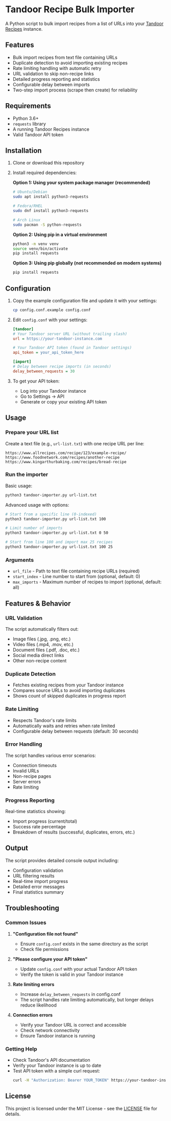 # Tandoor Recipe Bulk Importer

A Python script to bulk import recipes from a list of URLs into your [Tandoor Recipes](https://github.com/TandoorRecipes/recipes) instance.

## Features

- Bulk import recipes from text file containing URLs
- Duplicate detection to avoid importing existing recipes
- Rate limiting handling with automatic retry
- URL validation to skip non-recipe links
- Detailed progress reporting and statistics
- Configurable delay between imports
- Two-step import process (scrape then create) for reliability

## Requirements

- Python 3.6+
- `requests` library
- A running Tandoor Recipes instance
- Valid Tandoor API token

## Installation

1. Clone or download this repository
2. Install required dependencies:

   **Option 1: Using your system package manager (recommended)**
   ```bash
   # Ubuntu/Debian
   sudo apt install python3-requests
   
   # Fedora/RHEL
   sudo dnf install python3-requests
   
   # Arch Linux
   sudo pacman -S python-requests
   ```

   **Option 2: Using pip in a virtual environment**
   ```bash
   python3 -m venv venv
   source venv/bin/activate
   pip install requests
   ```

   **Option 3: Using pip globally (not recommended on modern systems)**
   ```bash
   pip install requests
   ```

## Configuration

1. Copy the example configuration file and update it with your settings:
   ```bash
   cp config.conf.example config.conf
   ```

2. Edit `config.conf` with your settings:
   ```ini
   [tandoor]
   # Your Tandoor server URL (without trailing slash)
   url = https://your-tandoor-instance.com
   
   # Your Tandoor API token (found in Tandoor settings)
   api_token = your_api_token_here
   
   [import]
   # Delay between recipe imports (in seconds)
   delay_between_requests = 30
   ```

3. To get your API token:

   - Log into your Tandoor instance
   - Go to Settings → API
   - Generate or copy your existing API token

## Usage

### Prepare your URL list

Create a text file (e.g., `url-list.txt`) with one recipe URL per line:

```
https://www.allrecipes.com/recipe/123/example-recipe/
https://www.foodnetwork.com/recipes/another-recipe
https://www.kingarthurbaking.com/recipes/bread-recipe
```

### Run the importer

Basic usage:
```bash
python3 tandoor-importer.py url-list.txt
```

Advanced usage with options:
```bash
# Start from a specific line (0-indexed)
python3 tandoor-importer.py url-list.txt 100

# Limit number of imports
python3 tandoor-importer.py url-list.txt 0 50

# Start from line 100 and import max 25 recipes
python3 tandoor-importer.py url-list.txt 100 25
```

### Arguments

- `url_file` - Path to text file containing recipe URLs (required)
- `start_index` - Line number to start from (optional, default: 0)
- `max_imports` - Maximum number of recipes to import (optional, default: all)

## Features & Behavior

### URL Validation

The script automatically filters out:

- Image files (.jpg, .png, etc.)
- Video files (.mp4, .mov, etc.)
- Document files (.pdf, .doc, etc.)
- Social media direct links
- Other non-recipe content

### Duplicate Detection

- Fetches existing recipes from your Tandoor instance
- Compares source URLs to avoid importing duplicates
- Shows count of skipped duplicates in progress report

### Rate Limiting

- Respects Tandoor's rate limits
- Automatically waits and retries when rate limited
- Configurable delay between requests (default: 30 seconds)

### Error Handling

The script handles various error scenarios:

- Connection timeouts
- Invalid URLs
- Non-recipe pages
- Server errors
- Rate limiting

### Progress Reporting

Real-time statistics showing:

- Import progress (current/total)
- Success rate percentage
- Breakdown of results (successful, duplicates, errors, etc.)

## Output

The script provides detailed console output including:

- Configuration validation
- URL filtering results
- Real-time import progress
- Detailed error messages
- Final statistics summary

## Troubleshooting

### Common Issues

1. **"Configuration file not found"**
   - Ensure `config.conf` exists in the same directory as the script
   - Check file permissions

2. **"Please configure your API token"**
   - Update `config.conf` with your actual Tandoor API token
   - Verify the token is valid in your Tandoor instance

3. **Rate limiting errors**
   - Increase `delay_between_requests` in config.conf
   - The script handles rate limiting automatically, but longer delays reduce likelihood

4. **Connection errors**
   - Verify your Tandoor URL is correct and accessible
   - Check network connectivity
   - Ensure Tandoor instance is running

### Getting Help

- Check Tandoor's API documentation
- Verify your Tandoor instance is up to date
- Test API token with a simple curl request:
  ```bash
  curl -H "Authorization: Bearer YOUR_TOKEN" https://your-tandoor-instance.com/api/recipe/?page_size=1
  ```

## License

This project is licensed under the MIT License - see the [LICENSE](LICENSE) file for details.